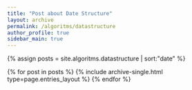 ```yaml
---
title: "Post about Date Structure"
layout: archive
permalink: /algoritms/datastructure
author_profile: true
sidebar_main: true
---
```


{% assign posts = site.algoritms.datastructure | sort:"date" %}

{% for post in posts %}
  {% include archive-single.html type=page.entries_layout %}
{% endfor %}
